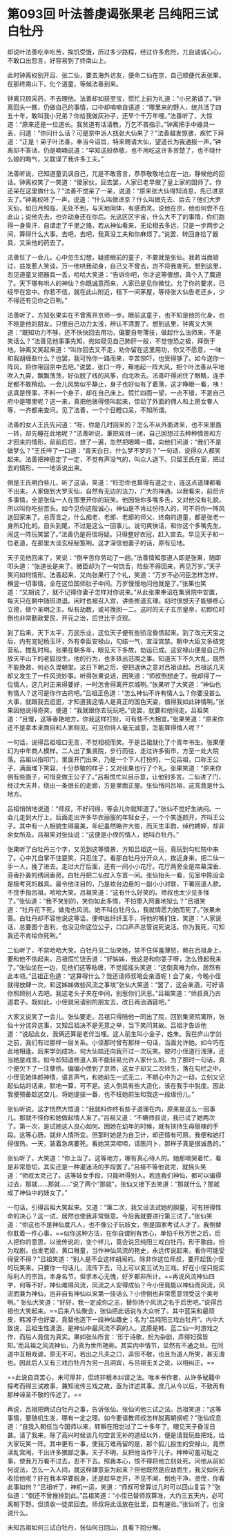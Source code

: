 # 第093回 叶法善虔谒张果老 吕纯阳三试白牡丹

却说叶法善吃辛吃苦，挨饥受饿，历过多少路程，经过许多危险，兀自诚诚心心，不敢口出怨言，好容易到了终南山上。

此时钟离权别开吕、张二仙，要去海外访友，便命二仙在京，自己顺便代表张果，在那终南山下，化个道童，等候法善到来。

钟离只顾采药，不去理他。法善却如获至宝，慌忙上前为礼道：“小兄弟请了。”钟离回头一瞧，仍做自己的事情，口中却喃喃自语道：“哪里来的野人，统共活了四五十年，敢叫我小兄弟？你给我做灰孙子，还早个千万年哩。”法善听了，大惊道：“原来还是一位道长。我贫道有话请教，万乞不吝指示。”钟离把手中器具一丢，问道：“你问什么话？可是京中派人找张大仙来了？”法善越发惊骇，疾忙下拜道：“正是！弟子叶法善，奉当今诏旨，特来聘请大仙，望道长为我通报一声。”钟离却不答话，仍是喃喃说道：“早知这般恭敬，也不用吃这许多苦楚了，也不晓什么娘的晦气，又耽误了我许多工夫。”

法善听说，已知道童讥讽自己，兀是不敢答言，恭恭敬敬地立在一边，静候他的回话。钟离权笑了一笑道：“傻家伙，回去罢，人家已老早做了皇上家的国师了。你还呆在这里做什么？”法善不觉呆了一呆，说道：“原来张大仙得知消息，先已进京去了。”钟离权呸了一声，说道：“什么叫做进京？什么叫做先去、后去？他们大罗天仙，如日月照临，无处不到，与天地同体，有感而灵。说他在京，他也何尝不在此山；说他先去，也许动身还在你后。光这区区宇宙，什么大不了的事情，你们跑得一身臭汗，自谓走了千里之赂，若从神仙看来，无论相去多远，只是一步两步之间，算得什么大事。去吧，去吧，我真没工夫和你麻烦了。”说罢，转回身拾了器具，又采他的药去了。

法善怔了一会儿，心中忽生幻想，疑惑眼前的童子，不要就是张仙。我若当面错过，益发惹人笑谈。万一他哄我动身，自己又不曾去，岂不将我害死。想到这里，忽见道童又把器具一丢，哈哈大笑道：“告诉你吧，你才这等傻想，真个入了魔道了。天下哪有哄人的神仙？你既诚意而来，人家已是见你微忱，允了你的要求，已经早在宫中。你若不信，就在此山附近，租下一间茅屋，等待张大仙告老还乡，少不得还有见你之日咧。”

法善听了，方知张果实在不曾离开京师一步。眼前这童子，也不知是他的化身，也不晓是他的朋友。只恨自己功力太浅，辨认不清罢了。想到这里，钟离又大笑道：“既知功力不够，还不快快回去用功，偏要自夸薄技，做起什么法师来，不是笑话么？”法善见他事事先知，宛如窥见自己肺肝一般，不觉惶恐之极，拜倒于地。钟离又笑起来道：“叫你回去又不走，劝你留在这里用功，你又不愿意，一味和我胡缠些什么？也罢，我可怜你一路而来，辛苦惊吓，也受得够了。如今送你一阵风，将你带回京中去吧。”说罢，张口一呼，蓦地起一阵大风，把个叶法善从平地吹入九霄，飘飘荡荡，好似脱了线的风筝，向北吹去。法善吓得闭住了眼睛，连手足都不敢稍动。一会儿风势似乎静止，身子也好似有了着落，这才睁眼一看，咦！这真是怪事，不料一个身子，却在自己床上。慌忙四面一望，一点不错，不是自己府中是哪里呢？这一来，真把他骇得怪叫起来，惊动了外面的佣人和上房女眷人等，一齐都来查问。见了法善，一个个目瞪口呆，不知所谓。

法善的女人王氏先问道：“呀，你是几时回来的？怎么不从外面进来，也不来里面一转，却先睡在此地呢？”法善听说，重把双目一闭，自己回想过去种种情景和方才回来的情形，前前后后，想了一遍，忽然把眼睛一摸，向他们问道：“我们不是做梦么？”王氏啐了一口道：“青天白日，什么梦不梦的？”一句话，说得众人都笑起来。法善把神思定了一定，不觉有声没气的，叫众人退下。只留王氏在室，把过去的情形，一一地诉说出来。

倒是王氏明白些儿，听了这话，笑道：“枉恐你也算得有道之士，连这点道理都看不出来。人家做到大罗天仙，自然有无边的法力，广大的神通。以我看来，前后许多事情，全是张仙一人在那里开你的玩笑。他因恼你多嘴多舌，又对他没有礼貌，所以叫你吃些苦头。如今见你这般诚心，神仙是不肯过份待人的，可不将你一阵风送回家来了。总而言之，什么痴老、老郎、老郎的师父、终南的道童，都是张老一身所幻化的。自头到尾，不过是这么一回事儿。说句爽快话，和你这个多嘴先生，闹这一阵玩笑罢了。”法善仍是将信将疑。只得整好衣冠，赶入宫去。早见天子和一位老道，在那里大谈玄经秘笈咧。这才深信他妻子的话，原有见地。

天子见他回来了，笑说：“倒辛苦你劳动了一趟。”法善情知那道人即是张果，随即叩头道：“张道长是来了。微臣却为了一句饶舌，险些不得回来，再见万岁。”天子笑问如何情形。法善起来，又向张果行了个礼，笑道：“万岁不必问臣怎样怎样，横竖一切事情，全在这位国师肚子中间。万岁慢慢地问他就是了。”张果也笑道：“又胡说了，就不记得你妻子怎样对你说来。”从此张果奉诏在集贤院中安置，每天只在朝中随班进退。闲时也被召入宫，讲些修道玄理。初时很想天子能够修心立德，做个圣明之主。纵有劫数，或可挽回一二。这时的天子玄宗皇帝，初即位时倒也非常勤政爱民，开元之治，后世比于贞观。

到了后来，天下太平，万民乐业，这位天子便有些骄淫昏愦起来。到了改元天宝之后，内有宠妃杨玉环，外有幸臣安禄山，勾结一气，宣淫宫禁。朝中大臣又多结党营私，搅乱时局。张果在朝多年，眼见天下多故，劫运已成。这安禄山便是自己所放天平山下的老狐投生。他的行为，也多轶出范围之事。知道天下不久大乱，既然不能挽救，何必久混朝堂。这日下朝之后，便把退休之意对吕祖谈起。吕祖这几天却又发生了一件风流妙事。听得张果说话，因笑道：“师叔倒想走了。我却得了一位情人，这几时正来得要好，一时怎舍得离开京城咧。”张果听了大笑道：“神仙也有情人？这可是你作古的吧。”吕祖正色道：“怎么神仙不许有情人么？你要没甚么大事，就跟我去逛逛，才知道我这情人是真正的国色天姿，值得我如此钟情咧。”张果因他说得奇突，便道：“我就跟你去玩玩吧。”说罢，就要和他同走。吕祖笑道：“且慢，这等香艳地方，你我这样打扮，可有些不大相宜。”张果笑道：“原来你还不是拿本来面目和人家相见。可见你待人毫无诚意，怎能算得情人呢？”

一句话，说得吕祖哑口无言，不觉相视而笑。于是吕祖就化了个青年书生。张果便幻为中年商人模样。二人出了集贤院，步行而往，走过许多街市，方至一处大院落。吕祖以指叩门，里面开门出来，乃是一个下人打扮的，一见吕祖，口称王公子，满面堆下笑容，十分恭敬的样子；又对张果也行了个礼。张果笑道：“原来你倒有些面子，可惜变做王公子了。”吕祖慌忙以目示意，让他别多言。二仙进了门，经过大天井，绕出一条很长的走廊，方是里面正屋。张仙悄问吕祖，这究竟是什么地方。

吕祖悄悄地说道：“师叔，不好问得，等会儿你就知道了。”张仙不觉好生纳闷。一会儿走到大厅上，后面走出许多华衣丽服的年轻女子，一个个笑逐颜开，齐叫王公子。其中有一人相貌生得最美，年纪虽然略许大些，而天生丰韵，绰约娉婷，却非余女所及。吕祖笑对张仙说：“这便是小侄的情人，她叫白牡丹。”

张果听了白牡丹三个字，又见到这等情景，方知吕祖这一玩，竟玩到勾栏院中来了。心中兀自掌不住耍笑，只忍住了。看那白牡丹分开众人，挨近身来，把二仙一手一人，挽了进去。走过大厅后面，还有一间小小花厅。花厅两旁全是帘幕深垂、芬香扑鼻的绣闼香房。白牡丹把二仙拉入东首一间。张仙抬头一看，见室中陈设全是极考究的器具。最令他注目的，乃是妆台边悬的一副小小对联，下署回道人款。不觉手指吕祖，哈哈大笑。吕祖笑道：“这有什么好笑的。师叔也太少见多怪了。”张仙道：“我不笑别的，笑你如此多情，不怕堕入阿鼻地狱么？”吕祖笑道：“牡丹花下死，做鬼也风流。她不叫白牡丹么，我就情愿为她而死了。”张果未答。白牡丹却不容他说这等话，便伸出纤纤玉手，将他的嘴扪住，笑道：“人家说话，总要图个吉利，也没见你这位公子，口口声声总管说死说活。你为我死，可知我还不肯给你死咧。”

二仙听了，不禁哈哈大笑。白牡丹见二仙笑她，禁不住佯羞薄怒，赖在吕祖身上，要和他不依起来。吕祖慌忙饶舌道：“好姊姊，我这是和你耍子呀，怎么怪起我来了。”张仙坐在一边，见他们这等粘缠，不觉摇摇头笑道：“这倒真难为你，居然有此本领。”吕祖正色道：“这算得什么？我还请师叔喝会亲酒呢！会了亲，今晚小侄就得放肆一次，和这姊姊做些风流之事埃”张仙大笑道：“罢了，这会亲酒，可好请你照顾别人去吧。我这老头子夹在中间，别惹你们厌恶。”吕祖笑道：“师叔真乃古道君子。既如此，小侄就另请别的朋友去，改日再治酒筵吧。”

大家又说笑了一会儿。张仙要走。吕祖只得陪他一同出了院，回到集贤院寓所，张仙十分诧异这事，又知吕祖决不是无意之举，当下笑问其故。吕祖才告诉他道：“说起此女，我俩还算是老伴当哩。这人前生叫小金子，姓朱。我在庐山学剑之前，我们有过那样一层关系。小侄那时曾有那样一句话，当面允许她。如今巧在此地相逢。后来学剑成功，何大仙姑还向我开过一次玩笑。彼时小侄道行浅薄，还当她是戏言。如今却知道修道人真不能轻易允许人家什么的。为了那时一句话，真个便欠下了一注孽债。偏偏小侄到了京师，这女子却又二次转生，落在勾栏之中。小侄见她体颜神情，语言声气，和她前生一式无二，不期心中为之一动，立刻又记起仙姑的话来，默地一算，可不是。这人倒具有些大造化，该在我手中脱度。因此我便预备趁这空儿，将她提拔一番，也不枉她前生和我这一段缘份儿。”

张仙听说，这才恍然大悟道：“我就料你终有些子道理在内，原来是这么一回事儿。那就不怪你和她做起情人来了。”吕祖又道：“不瞒师叔说，我已试了她两次了。第一次，是试她这人良心如何。因她在幼年的时候，就有挟持生母狠辣的手段。这等心肠，就非人情所宜。但那时她是为自卫计，却还情有可原。我便和她打得很热。一天，装着急病要死。看她哭哭啼啼，请医问卜，那样子真是很诚恳的。”

张仙听了，大笑道：“你上当了。这等地方，哪有真心待人的。她那啼哭着忙，看是非常恳切，其实还是一种灌迷汤的手段罢了。”吕祖不等他说完，就摇头笑道：“师叔太克己了。这等妓女手段，只能哄得别人。若连我们神仙，都可以骗得过去，那就……那就……”说了两个“那就”，张仙又接下去笑道：“那就什么？那就成了神仙中的妓女了。”

一句话，引得吕祖大笑起来。又道：“第二次，我又设法试她的胆量，可有拼得性命的决心？这一试，居然也使我非常惬意。今后我就要进行第三试了。”张仙笑道：“你这也不是神仙度凡人，也不像公子玩妓女，倒是国家考试人才了。我倒替你耽着一件心事，==似你这种方法，在你自谓别有苦心，单怕千秋万世之后，后人把你的意思，以讹传讹的，变个样儿，竟会说吕纯阳三戏白牡丹。形于歌曲，扮为戏剧，白发老妪，黄口稚童，当作神仙风流的艳史，永远传说起来，看你可能受得受不得？”吕祖笑道：“别人是不会这样胡闹的。除非你这位师叔，要开起我小侄的玩笑来。只要你一句话儿，流传下去，马上可以变三试为三戏。好在小侄只抱实际利人的宗旨，本身名节，但求本心无愧，好歹都非所计。==再说风流神仙四字，何等不好，神仙难得风流，风流之人安得成仙？今小侄竟能以神仙而风流，风流而兼为神仙，岂非自有神仙以来第一佳话么？小侄倒也非常愿意领受这个美号咧。”
张仙大笑道：“好好，我一定成你之志，替你扬个风流之名于后世吧。”说得吕祖也大笑起来。==后来八仙聚会，张仙把此话说与大众听了。其中蓝采和最顽皮，韩湘子也好耍，竟替他造下一段神仙趣史；名为“吕纯阳三戏白牡丹”。内中大致说，吕祖生性潇洒，是神仙中最风流不羁的人。这原是韩、蓝二仙一时游戏之作，而后人竟信为真实。果如张仙所言：‘形于诗歌，扮为杂剧，弄得妇孺皆知。’而吕祖之风流神仙，乃真为世所艳称。其实内中情节，显然有不通之处。在同道中互相戏谑，原无不可。若出之凡夫之口，非但不敬，也且为道人所笑，甚无谓也。因此后人又有三戏白牡丹为另一吕洞宾，与吕祖无关之说，以相纠正。==

==此说自具苦心，未可厚非，但终非根本纠误之法。唯本书作者，从许多秘籍中探考而得三试故事，兼知讹传三戏之故，亟为详述其事。庶几从今以后，不致再有那种诬圣不敬的传述了。==

再说，吕祖把两试白牡丹之事，告诉张仙。张仙问他三试之法。吕祖笑道：“这等事情，要随机生发，哪有一定之理。如今要请教师叔怎样脱离朝纲呢？”张仙叹息道：“自我入朝任当今国师以来，转瞬在阳世过了二十多年了。眼见天子昏淫日甚。请了我来，除了高兴时候谈几句空言无补的道经以外，便是请我玩些把戏，给大家玩笑一阵。其中更有一事，使我万难再留的是，那个狐儿投生的安禄山，竟然渎乱宫闱，干出许多猥鄙之事。天子不明，反把他当作干儿子。种种可羞可耻之事，使我万万看不过去，忍不下去。照我本心，恨不得将他立刻处死。问他从前如何说法，怎么一入人间，就这样肆意妄为起来？但他既然是应劫而生，我又如何去收拾他呢？好在我本早要脱身，还是趁早走开，不见不闻，倒也干净。贤侄，你看此事如何？”吕祖听了，神机一运，笑道：“师叔可曾算过几时可以回山复旨？”张仙道：“倒还不曾推排到此。”吕祖笑道：“小侄已替师叔算准，大约三五天内，必可离朝下野。但须收一徒弟回去。师叔将此话放在肚里，自有速验。”张仙听了，也没说什么。

未知吕祖如何三试白牡丹，张仙何日回山，且看下回分解。
